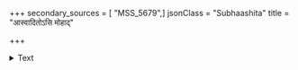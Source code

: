 +++
secondary_sources = [ "MSS_5679",]
jsonClass = "Subhaashita"
title = "आस्वादितोऽसि मोहाद्"

+++

<details><summary>Text</summary>

आस्वादितोऽसि मोहाद् बत विदिता वदनमाधुरी भवतः।  
मधुलिप्तक्षुर रसनाच् छेदाय परं विजानासि॥
</details>
